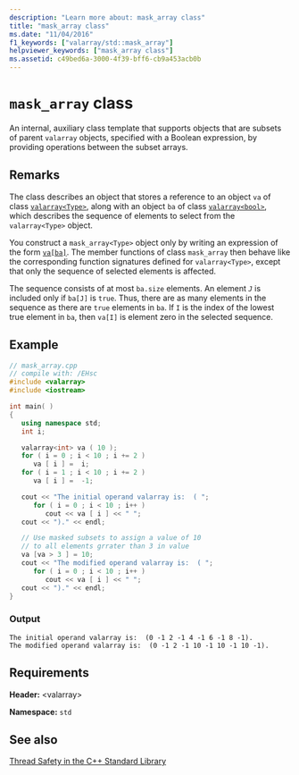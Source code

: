 ```yaml
---
description: "Learn more about: mask_array class"
title: "mask_array class"
ms.date: "11/04/2016"
f1_keywords: ["valarray/std::mask_array"]
helpviewer_keywords: ["mask_array class"]
ms.assetid: c49bed6a-3000-4f39-bff6-cb9a453acb0b
---
```

# `mask_array` class

An internal, auxiliary class template that supports objects that are subsets of parent `valarray` objects, specified with a Boolean expression, by providing operations between the subset arrays.

## Remarks

The class describes an object that stores a reference to an object `va` of class [`valarray<Type>`](../standard-library/valarray-class.md), along with an object `ba` of class [`valarray<bool>`](../standard-library/valarray-bool-class.md), which describes the sequence of elements to select from the `valarray<Type>` object.

You construct a `mask_array<Type>` object only by writing an expression of the form [`va[ba]`](../standard-library/valarray-class.md#op_at). The member functions of class `mask_array` then behave like the corresponding function signatures defined for `valarray<Type>`, except that only the sequence of selected elements is affected.

The sequence consists of at most `ba.size` elements. An element *`J`* is included only if `ba[J]` is `true`. Thus, there are as many elements in the sequence as there are `true` elements in `ba`. If `I` is the index of the lowest true element in `ba`, then `va[I]` is element zero in the selected sequence.

## Example

```cpp
// mask_array.cpp
// compile with: /EHsc
#include <valarray>
#include <iostream>

int main( )
{
   using namespace std;
   int i;

   valarray<int> va ( 10 );
   for ( i = 0 ; i < 10 ; i += 2 )
      va [ i ] =  i;
   for ( i = 1 ; i < 10 ; i += 2 )
      va [ i ] =  -1;

   cout << "The initial operand valarray is:  ( ";
      for ( i = 0 ; i < 10 ; i++ )
         cout << va [ i ] << " ";
   cout << ")." << endl;

   // Use masked subsets to assign a value of 10
   // to all elements grrater than 3 in value
   va [va > 3 ] = 10;
   cout << "The modified operand valarray is:  ( ";
      for ( i = 0 ; i < 10 ; i++ )
         cout << va [ i ] << " ";
   cout << ")." << endl;
}
```

### Output

```Output
The initial operand valarray is:  (0 -1 2 -1 4 -1 6 -1 8 -1).
The modified operand valarray is:  (0 -1 2 -1 10 -1 10 -1 10 -1).
```

## Requirements

**Header:** \<valarray>

**Namespace:** `std`

## See also

[Thread Safety in the C++ Standard Library](../standard-library/thread-safety-in-the-cpp-standard-library.md)
